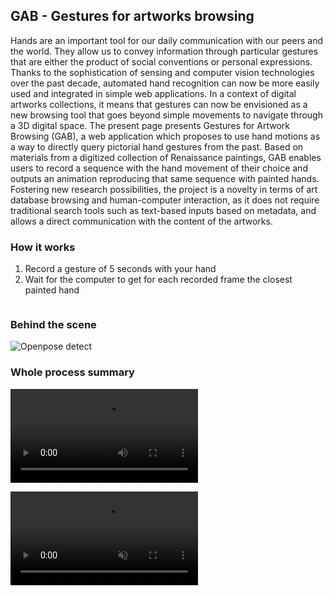 ## GAB - Gestures for artworks browsing

Hands are an important tool for our daily communication with our peers and the world. They allow us to convey information through particular gestures that are either the product of social conventions or personal expressions. Thanks to the sophistication of sensing and computer vision technologies over the past decade, automated hand recognition can now be more easily used and integrated in simple web applications. In a context of digital artworks collections, it means that gestures can now be envisioned as a new browsing tool that goes beyond simple movements to navigate through a 3D digital space. The present page presents Gestures for Artwork Browsing (GAB), a web application which proposes to use hand motions as a way to directly query pictorial hand gestures from the past. Based on materials from a digitized collection of Renaissance paintings, GAB enables users to record a sequence with the hand movement of their choice and outputs an animation reproducing that same sequence with painted hands. Fostering new research possibilities, the project is a novelty in terms of art database browsing and human-computer interaction, as it does not require traditional search tools such as text-based inputs based on metadata, and allows a direct communication with the content of the artworks.

### How it works
1. Record a gesture of 5 seconds with your hand
2. Wait for the computer to get for each recorded frame the closest painted hand

```code
```
### Behind the scene
![Openpose detect](/GAB_project/assets/img/logo.png)
### Whole process summary
<video src="https://github.com/VBernasconi/GAB_project/blob/gh-pages/public/GAB_Bernasconi_IUI_2022_small.mp4"></video>

<video src="https://user-images.githubusercontent.com/7060764/157204064-e043c420-089a-4d32-92af-3745b90b8165.mp4" data-canonical-src="https://user-images.githubusercontent.com/7060764/157204064-e043c420-089a-4d32-92af-3745b90b8165.mp4" controls="controls" muted="muted" class="d-block rounded-bottom-2 border-top width-fit" style="max-height:1080px;">
</video>
